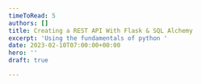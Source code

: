 ```yaml
---
timeToRead: 5
authors: []
title: Creating a REST API With Flask & SQL Alchemy
excerpt: 'Using the fundamentals of python '
date: 2023-02-10T07:00:00+00:00
hero: ''
draft: true

---
```

